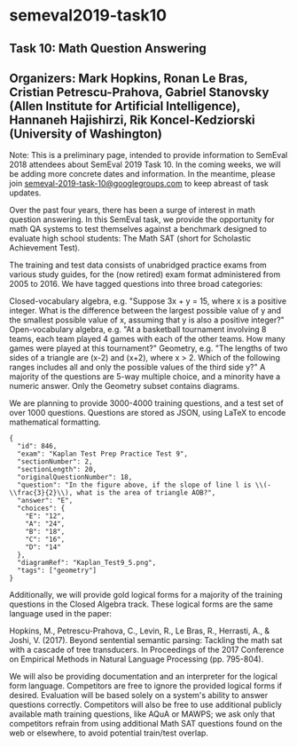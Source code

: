# semeval2019-task10

## Task 10: Math Question Answering
## Organizers: Mark Hopkins, Ronan Le Bras, Cristian Petrescu-Prahova, Gabriel Stanovsky (Allen Institute for Artificial Intelligence), Hannaneh Hajishirzi, Rik Koncel-Kedziorski (University of Washington)

Note: This is a preliminary page, intended to provide information to SemEval 2018 attendees about SemEval 2019 Task 10. In the coming weeks, we will be adding more concrete dates and information. In the meantime, please join semeval-2019-task-10@googlegroups.com to keep abreast of task updates.

Over the past four years, there has been a surge of interest in math question answering. In this SemEval task, we provide the opportunity for math QA systems to test themselves against a benchmark designed to evaluate high school students: The Math SAT (short for Scholastic Achievement Test).

The training and test data consists of unabridged practice exams from various study guides, for the (now retired) exam format administered from 2005 to 2016. We have tagged questions into three broad categories:

Closed-vocabulary algebra, e.g. "Suppose 3x + y = 15, where x is a positive integer. What is the difference between the largest possible value of y and the smallest possible value of x, assuming that y is also a positive integer?"
Open-vocabulary algebra, e.g. "At a basketball tournament involving 8 teams, each team played 4 games with each of the other teams. How many games were played at this tournament?"
Geometry, e.g. "The lengths of two sides of a triangle are (x-2) and (x+2), where x > 2. Which of the following ranges includes all and only the possible values of the third side y?"
A majority of the questions are 5-way multiple choice, and a minority have a numeric answer. Only the Geometry subset contains diagrams.

We are planning to provide 3000-4000 training questions, and a test set of over 1000 questions. Questions are stored as JSON, using LaTeX to encode mathematical formatting.

```
{
  "id": 846,
  "exam": "Kaplan Test Prep Practice Test 9",
  "sectionNumber": 2,
  "sectionLength": 20,
  "originalQuestionNumber": 18,
  "question": "In the figure above, if the slope of line l is \\(-\\frac{3}{2}\\), what is the area of triangle AOB?",
  "answer": "E",
  "choices": {
    "E": "12",
    "A": "24",
    "B": "18",
    "C": "16",
    "D": "14"
  },
  "diagramRef": "Kaplan_Test9_5.png",
  "tags": ["geometry"]
}
```

Additionally, we will provide gold logical forms for a majority of the training questions in the Closed Algebra track. These logical forms are the same language used in the paper: 

Hopkins, M., Petrescu-Prahova, C., Levin, R., Le Bras, R., Herrasti, A., & Joshi, V. (2017). Beyond sentential semantic parsing: Tackling the math sat with a cascade of tree transducers. In Proceedings of the 2017 Conference on Empirical Methods in Natural Language Processing (pp. 795-804).

We will also be providing documentation and an interpreter for the logical form language. Competitors are free to ignore the provided logical forms if desired. Evaluation will be based solely on a system's ability to answer questions correctly. Competitors will also be free to use additional publicly available math training questions, like AQuA or MAWPS; we ask only that competitors refrain from using additional Math SAT questions found on the web or elsewhere, to avoid potential train/test overlap.